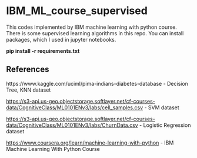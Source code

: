 # IBM_ML_course_supervised

This codes implemented by IBM machine learning with python course. There is some supervised learning algorithms in this repo.
You can install packages, which I used in jupyter notebooks.

__pip install -r requirements.txt__

<h2> References </h2>
https://www.kaggle.com/uciml/pima-indians-diabetes-database - Decision Tree, KNN dataset

https://s3-api.us-geo.objectstorage.softlayer.net/cf-courses-data/CognitiveClass/ML0101ENv3/labs/cell_samples.csv - SVM dataset

https://s3-api.us-geo.objectstorage.softlayer.net/cf-courses-data/CognitiveClass/ML0101ENv3/labs/ChurnData.csv - Logistic Regression dataset

https://www.coursera.org/learn/machine-learning-with-python - IBM Machine Learning With Python Course
